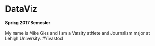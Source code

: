 # DataViz 
#### Spring 2017 Semester
My name is Mike Gies and I am a Varsity athlete and Journalism major at Lehigh University. #Vivastool
